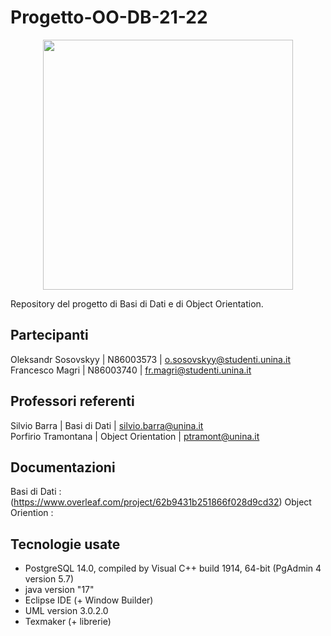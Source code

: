 # Progetto-OO-DB-21-22

<p align="center">
  <img width="400" height="400" src="https://th.bing.com/th/id/R.210fa1dda1124896f3fbe28eb81de9c4?rik=9u0UZY27zIgN4A&riu=http%3a%2f%2fareacomunicazione.policlinico.unina.it%2fwp-content%2fuploads%2f2014%2f02%2flogo-federico-II-blu.png&ehk=9M0Ci770QB53aufNk2BdPQ%2fOSomlMt8rfsIWYa6a1UA%3d&risl=&pid=ImgRaw&r=0">
</p>


Repository del progetto di Basi di Dati e di Object Orientation. 

## Partecipanti
Oleksandr Sosovskyy | N86003573 | o.sosovskyy@studenti.unina.it  
Francesco Magri | N86003740 | fr.magri@studenti.unina.it

## Professori referenti
Silvio Barra | Basi di Dati | silvio.barra@unina.it   
Porfirio Tramontana | Object Orientation | ptramont@unina.it

## Documentazioni
Basi di Dati : (https://www.overleaf.com/project/62b9431b251866f028d9cd32)
Object Oriention : 

## Tecnologie usate
* PostgreSQL 14.0, compiled by Visual C++ build 1914, 64-bit (PgAdmin 4 version 5.7)
* java version "17"
* Eclipse IDE (+ Window Builder)
* UML version 3.0.2.0
* Texmaker (+ librerie)
